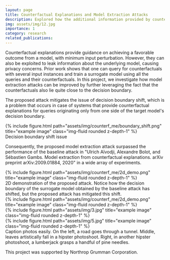 ```yaml
---
layout: page
title: Counterfactual Explanations and Model Extraction Attacks
description: Explored how the additional information provided by counterfactual explanations can be exploited by an adversary in-order to improve model extraction attacks
img: assets/img/12.jpg
importance: 1
category: research
related_publications: 
---
```


Counterfactual explanations provide guidance on achieving a favorable outcome from a model, with minimum input perturbation. However, they can also be exploited to leak information about the underlying model, causing privacy concerns. Prior work shows that one can query for counterfactuals with several input instances and train a surrogate model using all the queries and their counterfactuals. In this project, we investigate how model extraction attacks can be improved by further leveraging the fact that the counterfactuals also lie quite close to the decision boundary.

The proposed attack mitigates the issue of decision boundary shift, which is a problem that occurs in case of systems that provide counterfactual explanations for queries originating only from one side of the target model's decision boundary.
<div class="row">
    <div class="col-sm-4 mt-3 mt-md-0">
        {% include figure.html path="assets/img/counterf_me/boundary_shift.png" title="example image" class="img-fluid rounded z-depth-1" %}
    </div>
</div>
<div class="caption">
    Decision boundary shift issue
</div>

Consequently, the proposed model extraction attack surpassed the performance of the baseline attack in "Ulrich Aïvodji, Alexandre Bolot, and Sébastien Gambs. Model extraction from counterfactual explanations. arXiv preprint arXiv:2009.01884, 2020" in a wide array of experiments.
<div class="row">
    <div class="col-sm mt-3 mt-md-0">
        {% include figure.html path="assets/img/counterf_me/2d_demo.png" title="example image" class="img-fluid rounded z-depth-1" %}
    </div>
</div>
<div class="caption">
    2D demonstration of the proposed attack. Notice how the decision boundary of the surrogate model obtained by the baseline attack has shifted, but the proposed attack has mitigated this shift.
</div>

<div class="row">
    <div class="col-sm mt-3 mt-md-0">
        {% include figure.html path="assets/img/counterf_me/2d_demo.png" title="example image" class="img-fluid rounded z-depth-1" %}
    </div>
    <div class="col-sm mt-3 mt-md-0">
        {% include figure.html path="assets/img/3.jpg" title="example image" class="img-fluid rounded z-depth-1" %}
    </div>
    <div class="col-sm mt-3 mt-md-0">
        {% include figure.html path="assets/img/5.jpg" title="example image" class="img-fluid rounded z-depth-1" %}
    </div>
</div>
<div class="caption">
    Caption photos easily. On the left, a road goes through a tunnel. Middle, leaves artistically fall in a hipster photoshoot. Right, in another hipster photoshoot, a lumberjack grasps a handful of pine needles.
</div>

This project was supported by Northrop Grumman Corporation.

